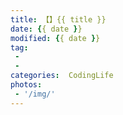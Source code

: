 ```yaml
---
title: 【】{{ title }} 
date: {{ date }}  
modified: {{ date }}
tag:
 - 
 - 
categories:  CodingLife
photos:
 - '/img/'
---
```




<!--more-->
